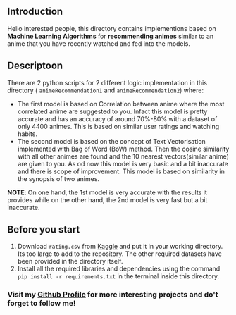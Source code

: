 ## Introduction
Hello interested people, this directory contains implementions based on **Machine Learning Algorithms** for **recommending animes** similar to an anime that you have recently watched and fed into the models. 

## Descriptoon
There are 2 python scripts for 2 different logic implementation in this directory ( ``animeRecommendation1`` and ``animeRecommendation2``) where:
- The first model is based on Correlation between anime where the most correlated anime are suggested to you. Infact this model is pretty accurate and has an accuracy of around 70%-80% with a dataset of only 4400 animes. This is based on similar user ratings and watching habits.
- The second model is based on the concept of Text Vectorisation implemented with Bag of Word (BoW) method. Then the cosine similarity with all other animes are found and the 10 nearest vectors(similar anime) are given to you. As od now this model is very basic and a bit inaccurate and there is scope of improvement. This model is based on similarity in the synopsis of two animes.

**NOTE**: On one hand, the 1st model is very accurate with the results it provides while on the other hand, the 2nd model is very fast but a bit inaccurate.

## Before you start
1. Download ```rating.csv``` from [Kaggle](https://www.kaggle.com/CooperUnion/anime-recommendations-database?select=rating.csv) and put it in your working directory. Its too large to add to the repository. The other required datasets have been provided in the directory itself.
2. Install all the required libraries and dependencies using the command ```pip install -r requirements.txt``` in the terminal inside this directory.


### Visit my [Github Profile](https://github.com/Anubhab2002) for more interesting projects and do't forget to follow me!
